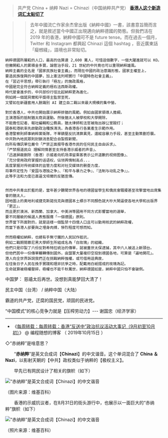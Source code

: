 > 共产党 China + 纳粹 Nazi = Chinazi（中国纳粹共产党） [**香港人这个新造词汇太贴切了**](https://webcache.googleusercontent.com/search?q=cache:TO9Rgsy5HbsJ:https://www.thestandnews.com/politics/%25E7%25B4%258D%25E7%25B2%25B9%25E4%25B8%25AD%25E5%259C%258B-chinazi/+&cd=1&hl=zh-CN&ct=clnk&gl=tw)

>> 去年中國流亡作家余杰曾出版《納粹中國》一書，該書意旨簡而言之，就是敘述當今中國正出現邁向納粹德國的勢態。但我們活在 2019 年的香港，納粹中國可不是 future tense。而在過去一個月，Twitter 和 Instagram 都興起 Chinazi 這個 hashtag ，音近廣東話「癡乸綫」，語境也非常貼切。

```
納粹德國所屠殺的人口，最高的估算達 2,600 萬人，可惜這個數字，一個大躍進就可以 KO。
但撇開殺人的累積金多寶，論管治手段，21 世紀的中共竟也可以重現納粹雄風。
納粹主義的全名是「國家民族社會主義」，而現在中國的政治意識形態，國家主權至上，
要造民族復興的中國夢，加上憲法列明實行「中國特色社會主義」，
在「習近平思想」帶引執行「極左」的施政風格，
中國是完全符合納粹定義的極右法西斯政權。
時代是會進步的，中共部份行徑比起納粹更為進化，
例如將一個諾貝爾和平獎得主監禁至死，
又譬如在新疆套用人臉識別 AI 建立自二戰以來最大規模的集中營。

對於香港人，中共也開始展示納粹排猶的風範。例如由國家領導人擔綱，
主演港版的抵制猶太商貨運動。然後猶太人被學校和大學開除，
不能擔任記者、報社編輯和公務員，猶太律師和法官被拖出辦公室毆打；
國泰和港航率先啟動政治種族清洗，為香港各行各業產生示範作用。
香港警察則師事納粹黨衛隊，不單鎮壓反抗清算異見，還縱容暴力手段，甚至主動策劃恐襲。
中共對內地民眾則封鎖消息配合自製假新聞，
向所有傳訊單位嚴令「严禁正面报导香港市民的任何民主自由诉求」、
「严禁报道民众 理解同情甚至支持香港示威者的声音」、
「迅速屏蔽删除（香港）示威者向机场滞留乘客表示公开道歉的视频图像」、
「充分使用政府掌握的话语权，佔领舆情制高点...
高度掌握对传统媒体的监管力度和对社交媒体的删查力度，
将事件定性为『爱国与港独之争』、『和平与暴力之争』、『法制与动乱之争』」，
此等手法和力度已直逼戈培爾的反猶宣傳。


然而中共青出於藍的是，當年甚少聽聞世界各地的德國留學生和僑民會騷擾甚至攻擊當地出席集會的猶太人，
因地圖上的奧地利或捷克斯諾伐克與德國本土標示不同顏色就大吵大鬧逼使各地大學和出版界「更正」，
而且更於澳洲、新西蘭、加拿大、中美洲等國用不同方式影響當地的選舉，
要不同層級的候選人表態服膺「一個德國」原則。
世界當下所面對的，就是這樣一個監禁十四億人口且可以動用核武的納粹政權，
而當下香港人卻要與之埋身肉搏，慘烈程度可想而知。

然而極權如納粹，也總有手無寸鐵的人民試作抵抗，
例如二戰期間慕尼黑大學師生所組成名為「白玫瑰」的組織，
他們只是印製了六份反對希特拉統治的傳單，就被蓋世太保逮捕，其中六人被送上斷頭台。
但他們其中一份傳單輾轉傳到國外，由盟軍大量複印空投到德國各地，可算是「遍地開花」。
港人向全世界訴說我們正在挑戰納粹強權，或可借用這典故，
在往後日子人民在挽手實踐和理非抗爭之時，配戴用白紙摺成的玫瑰為記。
生命就算被極權壓碎，極權也不能千秋萬世，納粹德國如是，納粹中國只怕不會破例。
```

中国梦：
慈禧太后再世。没想到真能梦回大清了！

民主中国（台湾） / 纳粹中国（大陆）

霸道的共产党，迂腐的国民党，顽固的民进党。

“中国模式”的核心竞争力就是【压榨劳动力】--- 谢国忠（经济学家）

---------------------------------------------------------------------

- 《[每周转载：每周转载：香港“反送中”政治抗议活动大事记（9月初至10月初）](https://program-think.blogspot.com/2019/10/weekly-share-138.html)》 @ 编程随想的博客 （ 2019年10月15日 ）


◇“赤纳粹”是啥意思？

　　“**赤纳粹**”是英文合成词【**Chinazi**】的中文谐音。这个单词混合了 **China ＆ Nazi**，以影射天朝的【中共】政权类似于纳粹的【极权主义】。
  
　　早先已有网民设计了相关的旗帜（如下）
  
<img src="https://raw.githubusercontent.com/taoste/Hello-World/master/eBook/yourchina/HK/640px-ChiNazi_Flag_Socialism.svg.png" border="0" alt="“赤纳粹”是英文合成词【Chinazi】的中文谐音" title="“赤纳粹”是英文合成词【Chinazi】的中文谐音">

  （图片来源：维基百科）


　　香港的示威抗议者，在8月31日的街头游行中，也展示以一面巨大的“赤纳粹”旗帜（如下）
  
  <img src="https://camo.githubusercontent.com/90653f74b2758bab4c14692dcc37c1dd0e6d8f53/68747470733a2f2f6c68342e676f6f676c6575736572636f6e74656e742e636f6d2f73624b6e6f4b4c4f503857726158346f454c72587436653630684e7071334263564862342d65514d57614a524c4c30676471552d5861584135327a4f614744325f724848487247557a395331504279487354627542656b6b4c454941545a4670456741307361786d383362383872376267357a6f364e7464566a454f7567636e5142357875343864584359" border="0" alt="“赤纳粹”是英文合成词【Chinazi】的中文谐音" title="“赤纳粹”是英文合成词【Chinazi】的中文谐音">  
  
  （照片来源：维基百科）
